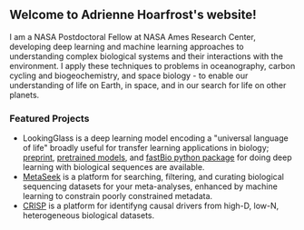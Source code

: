 ## Welcome to Adrienne Hoarfrost's website!

I am a NASA Postdoctoral Fellow at NASA Ames Research Center, developing deep learning and machine learning approaches to understanding complex biological systems and their interactions with the environment. I apply these techniques to problems in oceanography, carbon cycling and biogeochemistry, and space biology - to enable our understanding of life on Earth, in space, and in our search for life on other planets. 

### Featured Projects

- LookingGlass is a deep learning model encoding a "universal language of life" broadly useful for transfer learning applications in biology; [preprint](https://www.biorxiv.org/content/10.1101/2020.12.23.424215v2), [pretrained models](https://github.com/ahoarfrost/lookingglass), and [fastBio python package](https://github.com/ahoarfrost/fastBio) for doing deep learning with biological sequences are available.
- [MetaSeek](https://www.metaseek.cloud/) is a platform for searching, filtering, and curating biological sequencing datasets for your meta-analyses, enhanced by machine learning to constrain poorly constrained metadata.
- [CRISP](https://gitlab.com/frontierdevelopmentlab/astronaut-health/crisp/-/tree/CRISPv1_FDL2020) is a platform for identifyng causal drivers from high-D, low-N, heterogeneous biological datasets.
